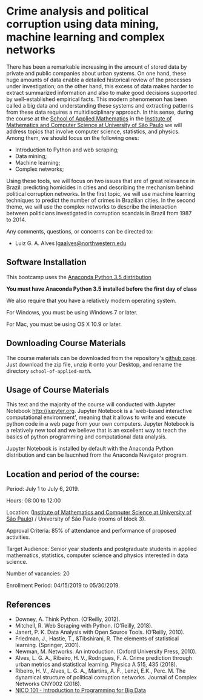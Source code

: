 # Crime analysis and political corruption using data mining, machine learning and complex networks


There has been a remarkable increasing in the amount of stored data by private and public companies about urban systems. On one hand, these huge amounts of data enable a detailed historical review of the processes under investigation; on the other hand, this excess of data makes harder to extract summarized information and also to make good decisions supported by well-established empirical facts. This modern phenomenon has been called a big data and understanding these systems and extracting patterns from these data requires a multidisciplinary approach. In this sense, during the course at the [School of Applied Mathematics](http://www.cemeai.icmc.usp.br/component/k2/item/828-analise-de-crimes-e-corrupcao-politica-usando-mineracao-de-dados-aprendizado-de-maquina-e-redes-complexas) in the [Institute of Mathematics and Computer Science at University of São Paulo](https://www.icmc.usp.br/) we will address topics that involve computer science, statistics, and physics. Among them, we should focus on the following ones:

* Introduction to Python and web scraping;
* Data mining;
* Machine learning;
* Complex networks;


Using these tools, we will focus on two issues that are of great relevance in Brazil: predicting homicides in cities and describing the mechanism behind political corruption networks. In the first topic, we will use machine learning techniques to predict the number of crimes in Brazilian cities. In the second theme, we will use the complex networks to describe the interaction between politicians investigated in corruption scandals in Brazil from 1987 to 2014.



Any comments, questions, or concerns can be directed to:

* Luiz G. A. Alves <lgaalves@northwestern.edu>


## Software Installation

This bootcamp uses the [Anaconda Python 3.5 distribution](https://www.continuum.io/downloads)


**You must have Anaconda Python 3.5 installed before the first day of class**

We also require that you have a relatively modern operating system. 

For Windows, you must be using Windows 7 or later.

For Mac, you must be using OS X 10.9 or later.

## Downloading Course Materials

The course materials can be downloaded from the repository's [github page](https://github.com/lgaalves/school_crime_and_corruption_analysis). 
Just download the zip file, unzip it onto your Desktop, and rename the directory `school-of-applied-math`.

## Usage of Course Materials

This text and the majority of the course will conducted with Jupyter Notebook <http://jupyter.org>. Jupyter Notebook is a 'web-based interactive computational environment', meaning that it allows to write and execute python code in a web page from your own computers. Jupyter Notebook is a relatively new tool and we believe that is an excellent way to teach the basics of python programming and computational data analysis.

Jupyter Notebook is installed by default with the Anaconda Python distribution and can be laucnhed from the Anaconda Navigator program. 

## Location and period of the course:

Period: July 1 to July 6, 2019.

Hours: 08:00 to 12:00

Location: ([Institute of Mathematics and Computer Science at University of São Paulo](https://www.icmc.usp.br/)) / University of São Paulo (rooms of block 3).

Approval Criteria: 85% of attendance and performance of proposed activities.

Target Audience: Senior year students and postgraduate students in applied mathematics, statistics, computer science and physics interested in data science.

Number of vacancies: 20

Enrollment Period: 04/15/2019 to 05/30/2019.

## References

* Downey, A. Think Python. (O’Reilly, 2012).
* Mitchell, R. Web Scraping with Python. (O’Reilly, 2018).
* Janert, P. K. Data Analysis with Open Source Tools. (O’Reilly, 2010).
* Friedman, J., Hastie, T., &Tibshirani, R. The elements of statistical learning. (Springer, 2001).
* Newman, M. Networks: An introduction. (Oxford University Press, 2010).
* Alves, L. G. A., Ribeiro, H. V., Rodrigues, F. A. Crime  prediction through urban metrics and statistical learning. Physica A 515, 435 (2018).
* Ribeiro, H. V., Alves, L. G. A., Martins, A. F., Lenzi, E.K., Perc. M. The dynamical structure of political corruption networks. Journal of Complex Networks CNY002 (2018).
* [NICO 101 - Introduction to Programming for Big Data
](https://github.com/amarallab/Introduction-to-Python-Programming-and-Data-Science)



